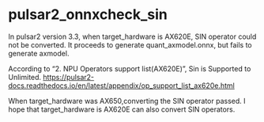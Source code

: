 # pulsar2_onnxcheck_sin


In pulsar2 version 3.3, when target_hardware is AX620E, SIN operator could not be converted.
It proceeds to generate quant_axmodel.onnx, but fails to generate axmodel.

According to “2. NPU Operators support list(AX620E)”, Sin is Supported to Unlimited.
https://pulsar2-docs.readthedocs.io/en/latest/appendix/op_support_list_ax620e.html

When target_hardware was AX650,converting the SIN operator passed.
I hope that target_hardware is AX620E can also convert SIN operators.
